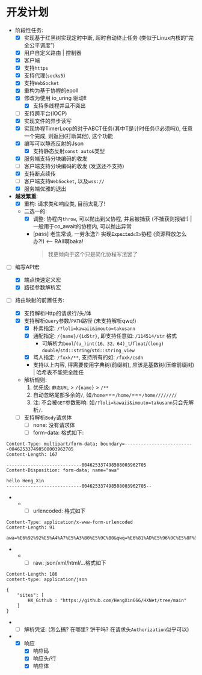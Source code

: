 # 开发计划

- 阶段性任务:
    - [x] 实现基于红黑树实现定时中断, 超时自动终止任务 (类似于Linux内核的“完全公平调度”)
    - [x] 用户自定义路由 | 控制器
    - [x] 客户端
    - [x] 支持`https`
    - [x] 支持代理(`socks5`)
    - [x] 支持`WebSocket`
    - [x] 重构为基于协程的epoll
    - [x] 修改为使用 io_uring 驱动!!
        - [x] 支持多线程并且不突出
    - [ ] 支持跨平台(IOCP)
    - [x] 实现文件的异步读写
    - [x] 实现协程TimerLoop的对于ABCT任务(其中T是计时任务(?必须吗)), 任意一个完成, 则返回(打断其他), 这个功能
    - [x] 编写可以静态反射的Json
        - [x] 支持静态反射`const auto&`类型
    - [x] 服务端支持分块编码的收发
    - [ ] 客户端支持分块编码的收发 (发送还不支持)
    - [x] 支持断点续传
    - [ ] 客户端支持`WebSocket`, 以及`wss://`
    - [x] 服务端优雅的退出

- **越发繁重**:
    - [x] 重构: 请求类和响应类, 目前太乱了!
    - 二选一的:
        - [x] 调整: 协程内`throw`, 可以抛出到父协程, 并且被捕获 (不捕获则报错!) | 一般用于co_await的协程内, 可以抛出异常
        - [pass] 老生常谈, 一劳永逸?: ~~实现`Expected<T>`协程~~ (资源释放怎么办?!) <-- RAII啊baka!
            > 我更倾向于这个只是简化协程写法罢了

- [ ] 编写API宏
    - [x] 端点快速定义宏
    - [x] 路径参数解析宏

- [ ] 路由映射的前置任务:
    - [x] 支持解析Http的请求行/头/体
    - [x] 支持解析`Query`参数/`PATH`路径 (未支持解析qwq!)
        - [x] 朴素指定: `/?loli=kawaii&imouto=takusann`
        - [x] 通配指定: `/{name}/{idStr}`, 即支持任意如: `/114514/str` 格式
            - 可解析为`bool`/`(u_)int(16、32、64)_t`/`float`/`(long) double`/`std::string`/`std::string_view`
        - [x] 骂人指定: `/fxxk/**`, 支持所有的如: `/fxxk/csdn`
        - 支持以上内容, 得需要使用字典树(前缀树), 应该是基数树(压缩前缀树) | 哈希表不能完全胜任

    - 解析规则: 
        1. 优先级: `静态URL` > `/{name}` > `/**`
        2. 自动忽略尾部多余的`/`, 如`/home`===`/home/`===`/home////////`
        3. 注: 不会被`GET`参数影响: 如`/?loli=kawaii&imouto=takusann`只会先解析`/`.

    - [ ] 支持解析`Body`请求体
        - [ ] none: 没有请求体
        - [ ] form-data: 格式如下:
```http
Content-Type: multipart/form-data; boundary=--------------------------004625337498508003962705
Content-Length: 167

----------------------------004625337498508003962705
Content-Disposition: form-data; name="awa"

hello Heng_Xin
----------------------------004625337498508003962705--
```
-   -   - [ ] urlencoded: 格式如下
```http
Content-Type: application/x-www-form-urlencoded
Content-Length: 91

awa=%E6%92%92%E5%A4%A7%E5%A3%B0%E5%9C%B0&qwq=%E6%81%AD%E5%96%9C%E5%8F%91%E8%B4%A2&0.0=hello
```
-   -   - [ ] raw: json/xml/html/...格式如下
```http
Content-Length: 186
content-type: application/json

{
    "sites": [
        HX_Github : "https://github.com/HengXin666/HXNet/tree/main"
    ]
}
```
-   - [ ] 解析凭证: (怎么搞? 在哪里? 饼干吗? 在请求头`Authorization`似乎可以)

-   - [x] 响应
        - [x] 响应码
        - [x] 响应头/行
        - [x] 响应体
